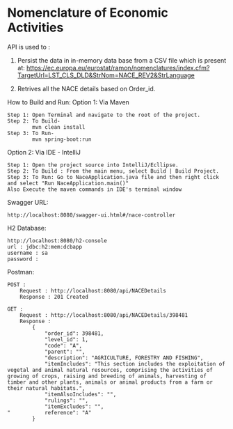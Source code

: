 # Nomenclature of Economic Activities

API is used to : 
1. Persist the data in in-memory data base from a CSV file which is present at:
https://ec.europa.eu/eurostat/ramon/nomenclatures/index.cfm?TargetUrl=LST_CLS_DLD&StrNom=NACE_REV2&StrLanguage

2. Retrives all the NACE details based on Order_id.

How to Build and Run:
Option 1: Via Maven

    Step 1: Open Terminal and navigate to the root of the project.
    Step 2: To Build-
            mvn clean install
    Step 3: To Run-
            mvn spring-boot:run

Option 2: Via IDE - IntelliJ

    Step 1: Open the project source into IntelliJ/Ecllipse.
    Step 2: To Build : From the main menu, select Build | Build Project.
    Step 3: To Run: Go to NaceApplication.java file and then right click and select "Run NaceApplication.main()"
    Also Execute the maven commands in IDE's terminal window

Swagger URL:

    http://localhost:8080/swagger-ui.html#/nace-controller

H2 Database:
    
    http://localhost:8080/h2-console
    url : jdbc:h2:mem:dcbapp
    username : sa
    password : 

Postman:

    POST : 
        Request : http://localhost:8080/api/NACEDetails
        Response : 201 Created

    GET : 
        Request : http://localhost:8080/api/NACEDetails/398481
        Response : 
            {
                "order_id": 398481,
                "level_id": 1,
                "code": "A",
                "parent": "",
                "description": "AGRICULTURE, FORESTRY AND FISHING",
                "itemIncludes": "This section includes the exploitation of vegetal and animal natural resources, comprising the activities of growing of crops, raising and breeding of animals, harvesting of timber and other plants, animals or animal products from a farm or their natural habitats.",
                "itemAlsoIncludes": "",
                "rulings": "",
                "itemExcludes": "",
    "           reference": "A"
            }
